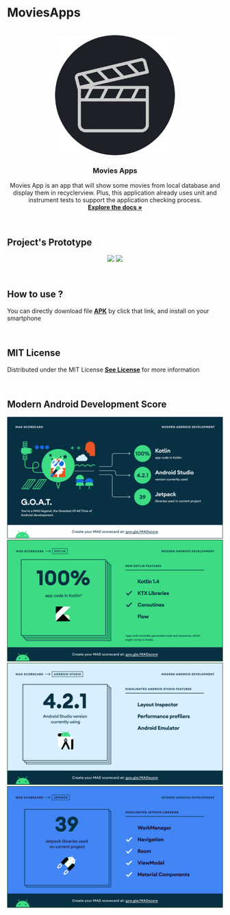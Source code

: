 # MoviesApps
<!-- PROJECT LOGO -->
<p align="center">
  <br>
  <img  width="280px" src="https://github.com/mas-diq/MoviesApps/blob/master/movie.png" />
  <h3 align="center">Movies Apps</h3>
  <p align="center">
  Movies App is an app that will show some movies from local database and display them in recyclerview. Plus, this application already uses unit and instrument tests to support the application checking process.
    <br />
    <a href="https://github.com/mas-diq/MoviesApps"><strong>Explore the docs »</strong></a>
  </p>
</p>
<br>

## Project's Prototype
<p align="center">
  <img  width="220px" src="https://github.com/mas-diq/GithubUser/blob/master/Gif/1frame.gif" />
  <img  width="220px" src="https://github.com/mas-diq/GithubUser/blob/master/Gif/2frame.gif" />
</p>
<br>

## How to use ?
<p align="left">
 You can directly download file 
<a href="https://github.com/mas-diq/MoviesApps/blob/master/MoviesApps.apk"><strong>APK</strong></a> 
  by click that link, and install on your smartphone
</p>
<br>

## MIT License
<p align="left">
  Distributed under the MIT License
<a href="https://github.com/mas-diq/MoviesApps/blob/master/LICENSE"><strong>See License</strong></a> 
  for more information
</p>
<br>

## Modern Android Development Score
 <img src="https://github.com/mas-diq/MoviesApps/blob/master/mad_scorecard/summary.png" />
 <img src="https://github.com/mas-diq/MoviesApps/blob/master/mad_scorecard/kotlin.png" />
 <img src="https://github.com/mas-diq/MoviesApps/blob/master/mad_scorecard/studio.png" />
 <img src="https://github.com/mas-diq/MoviesApps/blob/master/mad_scorecard/jetpack.png" />
